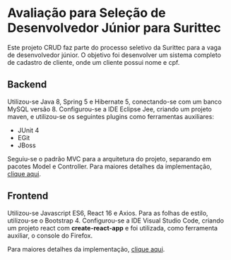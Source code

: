 # Avaliação para Seleção de Desenvolvedor Júnior para Surittec
Este projeto CRUD faz parte do processo seletivo da Surittec para a vaga de desenvolvedor júnior. O objetivo foi desenvolver um sistema completo de cadastro de cliente, onde um cliente possui nome e cpf. 

## Backend
Utilizou-se Java 8, Spring 5 e Hibernate 5, conectando-se com um banco MySQL versão 8. Configurou-se a IDE Eclipse Jee, criando um projeto maven, e utilizou-se os seguintes plugins como ferramentas auxiliares:
* JUnit 4
* EGit
* JBoss

Seguiu-se o padrão MVC para a arquitetura do projeto, separando em pacotes Model e Controller. Para maiores detalhes da implementação, [clique aqui](https://github.com/sinayra/surittec/tree/master/src/main).

## Frontend
Utilizou-se Javascript ES6, React 16 e Axios. Para as folhas de estilo, utilizou-se o Bootstrap 4. Configurou-se a IDE Visual Studio Code, criando um projeto react com **create-react-app** e foi utilizada, como ferramenta auxiliar, o console do Firefox.

Para maiores detalhes da implementação, [clique aqui](https://github.com/sinayra/surittec/tree/master/app).
